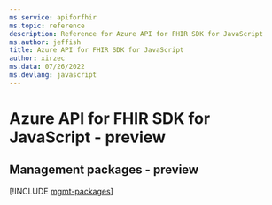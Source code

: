 ```yaml
---
ms.service: apiforfhir
ms.topic: reference
description: Reference for Azure API for FHIR SDK for JavaScript
ms.author: jeffish
title: Azure API for FHIR SDK for JavaScript
author: xirzec
ms.data: 07/26/2022
ms.devlang: javascript
---
```

# Azure API for FHIR SDK for JavaScript - preview

## Management packages - preview
[!INCLUDE [mgmt-packages](api-for-fhir-mgmt-index.md)]
